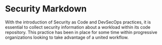 Security Markdown
=================

With the introduction of Security as Code and DevSecOps practices, it is essential to collect security information about a workload within its code repository.  This practice has been in place for some time within progressive organizations looking to take advantage of a united workflow.
